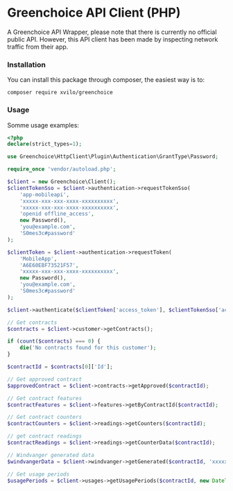 # Greenchoice API Client (PHP)

A Greenchoice API Wrapper, please note that there is currently no official public API. However, this API client has been 
made by inspecting network traffic from their app. 

### Installation
You can install this package through composer, the easiest way is to:
```
composer require xvilo/greenchoice
```

### Usage
Somme usage examples:

```php
<?php
declare(strict_types=1);

use Greenchoice\HttpClient\Plugin\Authentication\GrantType\Password;

require_once 'vendor/autoload.php';

$client = new Greenchoice\Client();
$clientTokenSso = $client->authentication->requestTokenSso(
    'app-mobileapi',
    'xxxxx-xxx-xxx-xxxx-xxxxxxxxxx',
    'xxxxx-xxx-xxx-xxxx-xxxxxxxxxx',
    'openid offline_access',
    new Password(),
    'you@example.com',
    'S0mes3c#password'
);

$clientToken = $client->authentication->requestToken(
    'MobileApp',
    'A6E60EBF73521F57',
    'xxxxx-xxx-xxx-xxxx-xxxxxxxxxx',
    new Password(),
    'you@example.com',
    'S0mes3c#password'
);

$client->authenticate($clientToken['access_token'], $clientTokenSso['access_token']);

// Get contracts
$contracts = $client->customer->getContracts();

if (count($contracts) === 0) {
    die('No contracts found for this customer');
}

$contractId = $contracts[0]['Id'];

// Get approved contract
$approvedContract = $client->contracts->getApproved($contractId);

// Get contract features
$contractFeatures = $client->features->getByContractId($contractId);

// Get contract counters
$contractCounters = $client->readings->getCounters($contractId);

// get contract readings
$contractReadings = $client->readings->getCounterData($contractId);

// Windvanger generated data
$windvangerData = $client->windvanger->getGenerated($contractId, 'xxxxxx', new DateTime('2020-06-01'));

// Get usage periods
$usagePeriods = $client->usages->getUsagePeriods($contractId, new DateTime('2010-01-01'), new DateTime('2021-01-01'));
```
